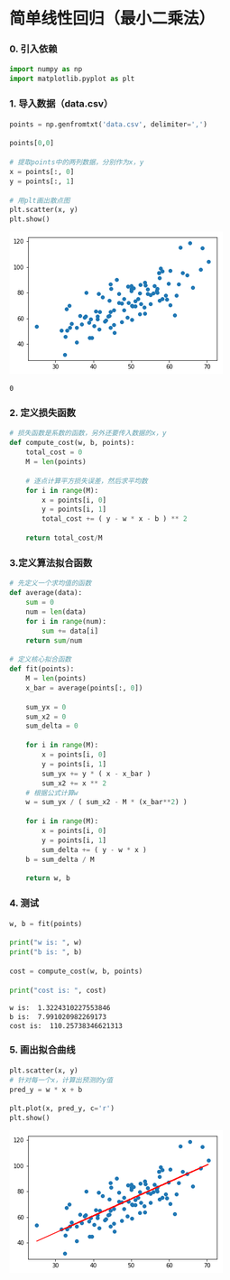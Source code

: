 
# 简单线性回归（最小二乘法）

### 0. 引入依赖


```python
import numpy as np
import matplotlib.pyplot as plt
```

### 1. 导入数据（data.csv）


```python
points = np.genfromtxt('data.csv', delimiter=',')

points[0,0]

# 提取points中的两列数据，分别作为x，y
x = points[:, 0]
y = points[:, 1]

# 用plt画出散点图
plt.scatter(x, y)
plt.show()

```


![png](output_4_0.png)





    0



### 2. 定义损失函数


```python
# 损失函数是系数的函数，另外还要传入数据的x，y
def compute_cost(w, b, points):
    total_cost = 0
    M = len(points)
    
    # 逐点计算平方损失误差，然后求平均数
    for i in range(M):
        x = points[i, 0]
        y = points[i, 1]
        total_cost += ( y - w * x - b ) ** 2
    
    return total_cost/M
```

### 3.定义算法拟合函数


```python
# 先定义一个求均值的函数
def average(data):
    sum = 0
    num = len(data)
    for i in range(num):
        sum += data[i]
    return sum/num

# 定义核心拟合函数
def fit(points):
    M = len(points)
    x_bar = average(points[:, 0])
    
    sum_yx = 0
    sum_x2 = 0
    sum_delta = 0
    
    for i in range(M):
        x = points[i, 0]
        y = points[i, 1]
        sum_yx += y * ( x - x_bar )
        sum_x2 += x ** 2
    # 根据公式计算w
    w = sum_yx / ( sum_x2 - M * (x_bar**2) )
    
    for i in range(M):
        x = points[i, 0]
        y = points[i, 1]
        sum_delta += ( y - w * x )
    b = sum_delta / M
    
    return w, b
```

### 4. 测试


```python
w, b = fit(points)

print("w is: ", w)
print("b is: ", b)

cost = compute_cost(w, b, points)

print("cost is: ", cost)
```

    w is:  1.3224310227553846
    b is:  7.991020982269173
    cost is:  110.25738346621313
    

### 5. 画出拟合曲线


```python
plt.scatter(x, y)
# 针对每一个x，计算出预测的y值
pred_y = w * x + b

plt.plot(x, pred_y, c='r')
plt.show()
```


![png](output_12_0.png)



```python

```
